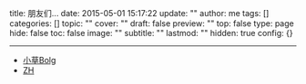 title: 朋友们...
date: 2015-05-01 15:17:22
update: ""
author: me
tags: []
categories: []
topic: ""
cover: ""
draft: false
preview: ""
top: false
type: page
hide: false
toc: false
image: ""
subtitle: ""
lastmod: ""
hidden: true
config: {}


---



* [小草Bolg](http://www.zifuchuan.com/)
* [ZH](http://zhouhao.me/)
